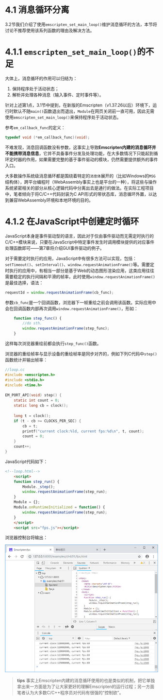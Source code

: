 # 4.1 消息循环分离

3.2节我们介绍了使用`emscripten_set_main_loop()`维护消息循环的方法，本节将讨论不推荐使用该系列函数的理由及解决方法。

# 4.1.1 `emscripten_set_main_loop()`的不足

大体上，消息循环的作用可以归结为：

1. 保持程序处于活动状态；
1. 解析并处理各种消息（输入事件、定时事件等）。

针对上述第1点，3.1节中提到，在新版的Emscripten（v1.37.26以后）环境下，运行时默认不随`main()`函数退出而退出，`Module`在网页关闭前一直可用，因此无需使用`emscripten_set_main_loop()`来保持程序处于活动状态。

参考`em_callback_func`的定义：

```c
typedef void (*em_callback_func)(void);
```

不难发现，消息回调函数没有参数，这事实上导致**Emscripten内建的消息循环并不能携带消息信息**，它并不具备事件分发及处理功能，在大多数情况下只能起到循环定时器的作用，如果需要完整的基于事件驱动的模块，仍然需要提供额外的事件入口。

大多数操作系统级消息循环都是围绕着特定的`消息体`展开的（比如Windows的`MSG`结构体），跨平台编程时（WebAssembly事实上也是平台的一种），将这些与操作系统紧密相关的部分从核心逻辑代码中分离出去是通行的做法。在实际工程项目中，笔者倾向于将C/C++代码封装为C API形式的带状态库，消息循环外置，以达到兼容WebAssembly环境和本地环境的目的。

# 4.1.2 在JavaScript中创建定时循环

JavaScript本身是事件驱动型的语言，因此对于仅由事件驱动而无需定时执行的C/C++模块来说，只要在JavaScript中特定事件发生时调用模块提供的对应事件处理函数即可——第7章将介绍GUI事件驱动的例子。

对于需要定时执行的应用，JavaScript中有很多方法可以实现，包括：`setTimeout()`、`setInterval()`、`window.requestAnimationFrame()`等。需要定时执行的应用中，有相当一部分是基于Web的动态图形渲染应用，这类应用往往需要稳定的执行间隔和平滑的帧率，此时使用`window.requestAnimationFrame()`是最佳选择，语法：

```js
requestId = window.requestAnimationFrame(cb_func);
```

参数`cb_func`是一个回调函数，浏览器下一帧重绘之前会调用该函数。实际应用中会在回调函数内部再次调用`window.requestAnimationFrame()`，形如：

```js
    function step_func() {
        //do sth.
        window.requestAnimationFrame(step_func);
    }
```

这样每次浏览器重绘前都会执行`step_func()`函数。

浏览器的重绘帧率与显示设备的重绘帧率是同步对齐的，例如下列C代码中`step()`函数统计并输出帧率：

```c
//loop.cc
#include <emscripten.h>
#include <stdio.h>
#include <time.h>

EM_PORT_API(void) step() {
	static int count = 0;
	static long cb = clock();	

	long t = clock();
	if (t - cb >= CLOCKS_PER_SEC) {
		cb = t;
		printf("current clock:%ld, current fps:%d\n", t, count);
		count = 0;
	}
	count++;
}
```

JavaScript代码如下：

```html
<!--loop.html-->
	<script>
	function step_run() {
		Module._step();
		window.requestAnimationFrame(step_run);
	}
	Module = {};
	Module.onRuntimeInitialized = function() {
		window.requestAnimationFrame(step_run);
	}
	</script>
	<script src="fps.js"></script>
```

浏览器控制台将输出：

![](images/01-loop.png)

> **tips** 事实上Emscripten内建的消息循环使用的也是类似的机制，把它单独拿出来一方面是为了让大家更好的理解Emscripten的运行过程；另一方面笔者认为大多数C/C++程序员对代码有很强的“控制欲”。